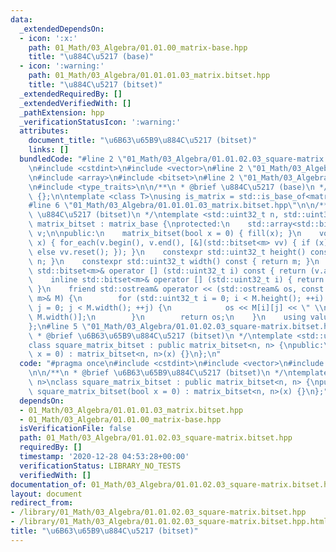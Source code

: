 ```yaml
---
data:
  _extendedDependsOn:
  - icon: ':x:'
    path: 01_Math/03_Algebra/01.01.00_matrix-base.hpp
    title: "\u884C\u5217 (base)"
  - icon: ':warning:'
    path: 01_Math/03_Algebra/01.01.01.03_matrix.bitset.hpp
    title: "\u884C\u5217 (bitset)"
  _extendedRequiredBy: []
  _extendedVerifiedWith: []
  _pathExtension: hpp
  _verificationStatusIcon: ':warning:'
  attributes:
    document_title: "\u6B63\u65B9\u884C\u5217 (bitset)"
    links: []
  bundledCode: "#line 2 \"01_Math/03_Algebra/01.01.02.03_square-matrix.bitset.hpp\"\
    \n#include <cstdint>\n#include <vector>\n#line 2 \"01_Math/03_Algebra/01.01.01.03_matrix.bitset.hpp\"\
    \n#include <array>\n#include <bitset>\n#line 2 \"01_Math/03_Algebra/01.01.00_matrix-base.hpp\"\
    \n#include <type_traits>\n\n/**\n * @brief \u884C\u5217 (base)\n */\nclass matrix_base\
    \ {};\n\ntemplate <class T>\nusing is_matrix = std::is_base_of<matrix_base, T>;\n\
    #line 6 \"01_Math/03_Algebra/01.01.01.03_matrix.bitset.hpp\"\n\n/**\n * @brief\
    \ \u884C\u5217 (bitset)\n */\ntemplate <std::uint32_t n, std::uint32_t m>\nclass\
    \ matrix_bitset : matrix_base {\nprotected:\n    std::array<std::bitset<m>, n>\
    \ v;\n\npublic:\n    matrix_bitset(bool x = 0) { fill(x); }\n    void fill(bool\
    \ x) { for_each(v.begin(), v.end(), [&](std::bitset<m> vv) { if (x) vv.set();\
    \ else vv.reset(); }); }\n    constexpr std::uint32_t height() const { return\
    \ n; }\n    constexpr std::uint32_t width() const { return m; }\n    inline const\
    \ std::bitset<m>& operator [] (std::uint32_t i) const { return (v.at(i)); }\n\
    \    inline std::bitset<m>& operator [] (std::uint32_t i) { return (v.at(i));\
    \ }\n    friend std::ostream& operator << (std::ostream& os, const matrix_bitset<n,\
    \ m>& M) {\n        for (std::uint32_t i = 0; i < M.height(); ++i) for (std::uint32_t\
    \ j = 0; j < M.width(); ++j) {\n            os << M[i][j] << \" \\n\"[j + 1 ==\
    \ M.width()];\n        }\n        return os;\n    }\n    using value_type = bool;\n\
    };\n#line 5 \"01_Math/03_Algebra/01.01.02.03_square-matrix.bitset.hpp\"\n\n/**\n\
    \ * @brief \u6B63\u65B9\u884C\u5217 (bitset)\n */\ntemplate <std::uint32_t n>\n\
    class square_matrix_bitset : public matrix_bitset<n, n> {\npublic:\n    square_matrix_bitset(bool\
    \ x = 0) : matrix_bitset<n, n>(x) {}\n};\n"
  code: "#pragma once\n#include <cstdint>\n#include <vector>\n#include \"01.01.01.03_matrix.bitset.hpp\"\
    \n\n/**\n * @brief \u6B63\u65B9\u884C\u5217 (bitset)\n */\ntemplate <std::uint32_t\
    \ n>\nclass square_matrix_bitset : public matrix_bitset<n, n> {\npublic:\n   \
    \ square_matrix_bitset(bool x = 0) : matrix_bitset<n, n>(x) {}\n};"
  dependsOn:
  - 01_Math/03_Algebra/01.01.01.03_matrix.bitset.hpp
  - 01_Math/03_Algebra/01.01.00_matrix-base.hpp
  isVerificationFile: false
  path: 01_Math/03_Algebra/01.01.02.03_square-matrix.bitset.hpp
  requiredBy: []
  timestamp: '2020-12-28 04:53:28+00:00'
  verificationStatus: LIBRARY_NO_TESTS
  verifiedWith: []
documentation_of: 01_Math/03_Algebra/01.01.02.03_square-matrix.bitset.hpp
layout: document
redirect_from:
- /library/01_Math/03_Algebra/01.01.02.03_square-matrix.bitset.hpp
- /library/01_Math/03_Algebra/01.01.02.03_square-matrix.bitset.hpp.html
title: "\u6B63\u65B9\u884C\u5217 (bitset)"
---
```

